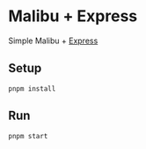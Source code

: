 # Malibu + Express

Simple Malibu + [Express](http://expressjs.com/)

## Setup

```
pnpm install
```

## Run

```
pnpm start
```
